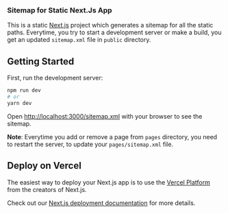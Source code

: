 ### Sitemap for Static Next.Js App

This is a static [Next.js](https://nextjs.org/) project which generates a sitemap for all the static paths.
Everytime, you try to start a development server or make a build, you get an updated `sitemap.xml` file in `public` directory.

## Getting Started

First, run the development server:

```bash
npm run dev
# or
yarn dev
```

Open [http://localhost:3000/sitemap.xml](http://localhost:3000/sitemap.xml) with your browser to see the sitemap.

**Note**: Everytime you add or remove a page from `pages` directory, you need to restart the server, to update your `pages/sitemap.xml` file.

## Deploy on Vercel

The easiest way to deploy your Next.js app is to use the [Vercel Platform](https://vercel.com/import?utm_medium=default-template&filter=next.js&utm_source=create-next-app&utm_campaign=create-next-app-readme) from the creators of Next.js.

Check out our [Next.js deployment documentation](https://nextjs.org/docs/deployment) for more details.
